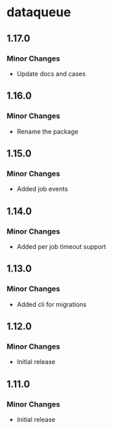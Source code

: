 # dataqueue

## 1.17.0

### Minor Changes

- Update docs and cases

## 1.16.0

### Minor Changes

- Rename the package

## 1.15.0

### Minor Changes

- Added job events

## 1.14.0

### Minor Changes

- Added per job timeout support

## 1.13.0

### Minor Changes

- Added cli for migrations

## 1.12.0

### Minor Changes

- Initial release

## 1.11.0

### Minor Changes

- Initial release
